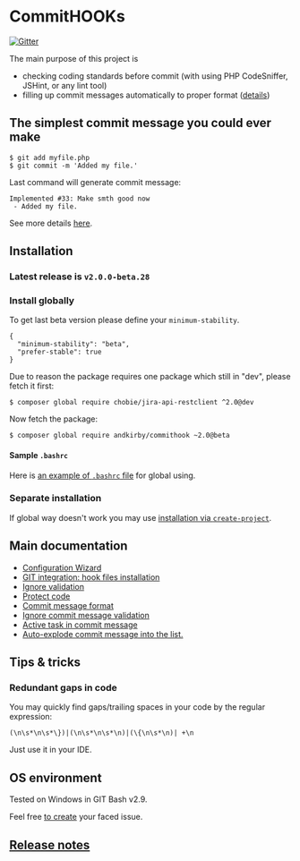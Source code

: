 # CommitHOOKs

[![Gitter](https://badges.gitter.im/Join%20Chat.svg)](https://gitter.im/andkirby/commithook?utm_source=badge&utm_medium=badge&utm_campaign=pr-badge&utm_content=badge)

The main purpose of this project is
 - checking coding standards before commit (with using PHP CodeSniffer, JSHint, or any lint tool)
 - filling up commit messages automatically to proper format ([details](doc/commit-msg.md))
 
## The simplest commit message you could ever make
```
$ git add myfile.php
$ git commit -m 'Added my file.'
```
Last command will generate commit message:
```
Implemented #33: Make smth good now
 - Added my file.
```
See more details [here](doc/commit-msg.md).

## Installation
### Latest release is `v2.0.0-beta.28`
### Install globally
To get last beta version please define your `minimum-stability`.
```
{
  "minimum-stability": "beta",
  "prefer-stable": true
}
```

Due to reason the package requires one package which still in "dev", please fetch it first:
```shell
$ composer global require chobie/jira-api-restclient ^2.0@dev
```

Now fetch the package:
```shell
$ composer global require andkirby/commithook ~2.0@beta
```

#### Sample `.bashrc`
Here is [an example of `.bashrc` file](doc/example-bashrc.md) for global using.

### Separate installation
If global way doesn't work you may use [installation via `create-project`](doc/install-create-project.md).

## Main documentation
- [Configuration Wizard](doc/example-quick-wizard.md)
- [GIT integration: hook files installation](doc/hooks-installation.md)
- [Ignore validation](doc/exclude-code-validation.md)
- [Protect code](doc/protect-code.md)
- [Commit message format](doc/commit-msg.md)
- [Ignore commit message validation](doc/commit-msg-ignore.md)
- [Active task in commit message](doc/active-task.md)
- [Auto-explode commit message into the list.](doc/config-message.md)

## Tips & tricks
### Redundant gaps in code
You may quickly find gaps/trailing spaces in your code by the regular expression:
```
(\n\s*\n\s*\})|(\n\s*\n\s*\n)|(\{\n\s*\n)| +\n
```
Just use it in your IDE.

## OS environment
Tested on Windows in GIT Bash v2.9.

Feel free [to create](../../issues/new "Add a new issue") your faced issue.

## [Release notes](doc/release-notes.md)

